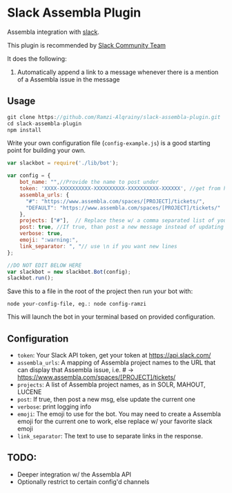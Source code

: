 # Slack Assembla Plugin

Assembla integration with [slack](http://slack.com).  

This plugin is recommended by [Slack Community Team](https://api.slack.com/community)

It does the following:

1. Automatically append a link to a message whenever there is a mention of a Assembla issue in the message

## Usage

```javascript
git clone https://github.com/Ramzi-Alqrainy/slack-assembla-plugin.git
cd slack-assembla-plugin
npm install
```

Write your own configuration file (`config-example.js`) is a good starting point for building your own.

```javascript
var slackbot = require('./lib/bot');

var config = {
    bot_name: "",//Provide the name to post under
    token: 'XXXX-XXXXXXXXXX-XXXXXXXXXX-XXXXXXXXXX-XXXXXX', //get from https://api.slack.com/web#basics
    assembla_urls: {
      "#": "https://www.assembla.com/spaces/[PROJECT]/tickets/",
      "DEFAULT": "https://www.assembla.com/spaces/[PROJECT]/tickets/"
    },
    projects: ["#"],  // Replace these w/ a comma separated list of your project URLs.
    post: true, //If true, than post a new message instead of updating the current message
    verbose: true,
    emoji: ":warning:",
    link_separator: ", "// use \n if you want new lines
};

//DO NOT EDIT BELOW HERE
var slackbot = new slackbot.Bot(config);
slackbot.run();
```

Save this to a file in the root of the project then run your bot with:

    node your-config-file, eg.: node config-ramzi

This will launch the bot in your terminal based on provided configuration.

## Configuration

- `token`: Your Slack API token, get your token at https://api.slack.com/
- `assembla_urls`: A mapping of Assembla project names to the URL that can display that Assembla issue, i.e. # -> https://www.assembla.com/spaces/[PROJECT]/tickets/
- `projects`: A list of Assembla project names, as in SOLR, MAHOUT, LUCENE
- `post`: If true, then post a new msg, else update the current one
- `verbose`: print logging info
- `emoji`: The emoji to use for the bot.  You may need to create a Assembla emoji for the current one to work, else replace w/ your favorite slack emoji
- `link_separator`: The text to use to separate links in the response.

## TODO:

- Deeper integration w/ the Assembla API
- Optionally restrict to certain config'd channels
